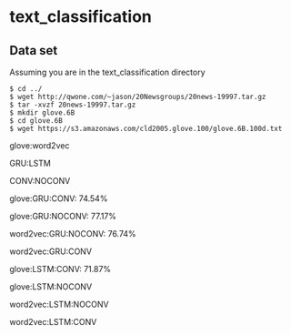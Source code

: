 # text_classification

## Data set

Assuming you are in the text_classification directory

```
$ cd ../
$ wget http://qwone.com/~jason/20Newsgroups/20news-19997.tar.gz
$ tar -xvzf 20news-19997.tar.gz
$ mkdir glove.6B
$ cd glove.6B
$ wget https://s3.amazonaws.com/cld2005.glove.100/glove.6B.100d.txt
```


glove:word2vec

GRU:LSTM

CONV:NOCONV


glove:GRU:CONV: 74.54%

glove:GRU:NOCONV: 77.17%

word2vec:GRU:NOCONV: 76.74%

word2vec:GRU:CONV


glove:LSTM:CONV: 71.87%

glove:LSTM:NOCONV 

word2vec:LSTM:NOCONV

word2vec:LSTM:CONV


